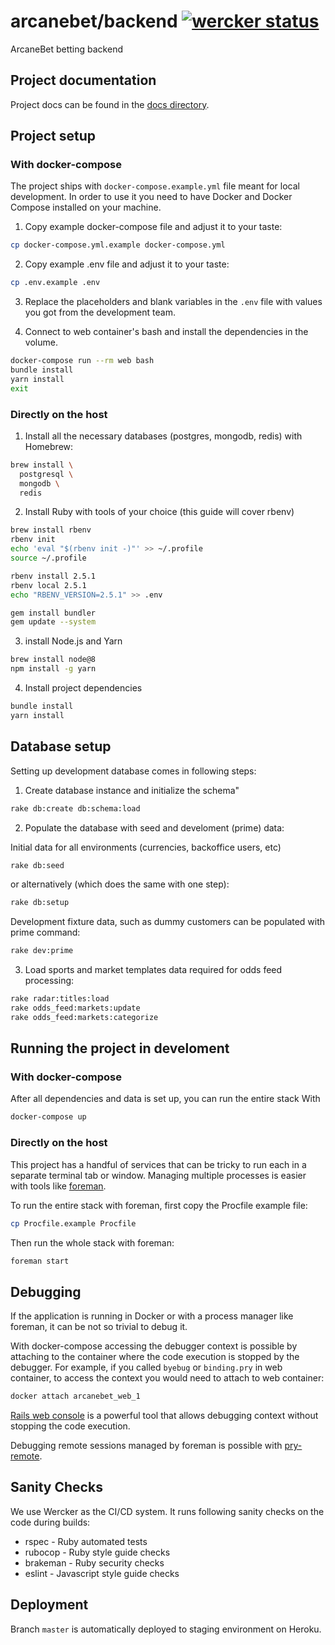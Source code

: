 # arcanebet/backend [![wercker status](https://app.wercker.com/status/bd58fc9e4800e174aa4a6a9216d83d0c/s/master "wercker status")](https://app.wercker.com/project/byKey/bd58fc9e4800e174aa4a6a9216d83d0c)

ArcaneBet betting backend

## Project documentation

Project docs can be found in the [docs directory](./docs).

## Project setup

### With docker-compose

The project ships with `docker-compose.example.yml` file meant for local development. In order to use it you need to have Docker and Docker Compose installed on your machine.

1. Copy example docker-compose file and adjust it to your taste:

```sh
cp docker-compose.yml.example docker-compose.yml
```

2. Copy example .env file and adjust it to your taste:

```sh
cp .env.example .env
```

3. Replace the placeholders and blank variables in the `.env` file with values you got from the development team.

4. Connect to web container's bash and install the dependencies in the volume.

```sh
docker-compose run --rm web bash
bundle install
yarn install
exit
```

### Directly on the host

1. Install all the necessary databases (postgres, mongodb, redis) with Homebrew:

```sh
brew install \
  postgresql \
  mongodb \
  redis
```

2. Install Ruby with tools of your choice (this guide will cover rbenv)

```sh
brew install rbenv
rbenv init
echo 'eval "$(rbenv init -)"' >> ~/.profile
source ~/.profile

rbenv install 2.5.1
rbenv local 2.5.1
echo "RBENV_VERSION=2.5.1" >> .env

gem install bundler
gem update --system
```

3. install Node.js and Yarn

```sh
brew install node@8
npm install -g yarn
```

4. Install project dependencies

```sh
bundle install
yarn install
```

## Database setup

Setting up development database comes in following steps:

1. Create database instance and initialize the schema"

```sh
rake db:create db:schema:load
```

2. Populate the database with seed and develoment (prime) data:

Initial data for all environments (currencies, backoffice users, etc)

```sh
rake db:seed
```

or alternatively (which does the same with one step):

```sh
rake db:setup
```

Development fixture data, such as dummy customers can be populated with prime command:

```sh
rake dev:prime
```

3. Load sports and market templates data required for odds feed processing:

```sh
rake radar:titles:load
rake odds_feed:markets:update
rake odds_feed:markets:categorize
```

## Running the project in develoment

### With docker-compose

After all dependencies and data is set up, you can run the entire stack With

```sh
docker-compose up
```

### Directly on the host

This project has a handful of services that can be tricky to run each in a separate terminal tab or window. Managing multiple processes is easier with tools like [foreman](https://github.com/ddollar/foreman).

To run the entire stack with foreman, first copy the Procfile example file:

```sh
cp Procfile.example Procfile
```

Then run the whole stack with foreman:

```sh
foreman start
```

## Debugging

If the application is running in Docker or with a process manager like foreman, it can be not so trivial to debug it.

With docker-compose accessing the debugger context is possible by attaching to the container where the code execution is stopped by the debugger. For example, if you called `byebug` or `binding.pry` in web container, to access the context you would need to attach to web container:

```sh
docker attach arcanebet_web_1
```

[Rails web console](https://github.com/rails/web-console) is a powerful tool that allows debugging context without stopping the code execution.

Debugging remote sessions managed by foreman is possible with [pry-remote](https://github.com/pry/pry/wiki/Remote-sessions).

## Sanity Checks

We use Werсker as the CI/CD system. It runs following sanity checks on the code during builds:

- rspec - Ruby automated tests
- rubocop - Ruby style guide checks
- brakeman - Ruby security checks
- eslint - Javascript style guide checks

## Deployment

Branch `master` is automatically deployed to staging environment on Heroku.
